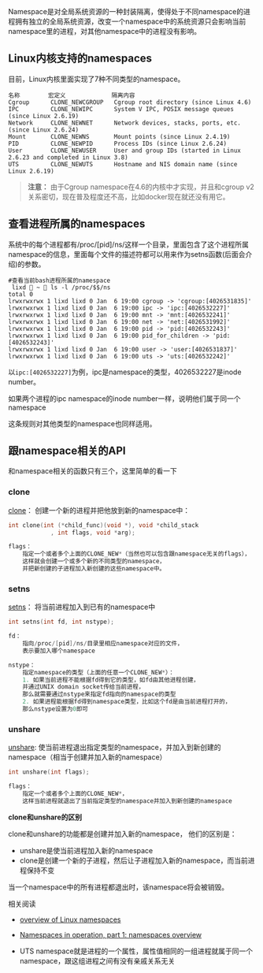 Namespace是对全局系统资源的一种封装隔离，使得处于不同namespace的进程拥有独立的全局系统资源，改变一个namespace中的系统资源只会影响当前namespace里的进程，对其他namespace中的进程没有影响。



## Linux内核支持的namespaces

目前，Linux内核里面实现了7种不同类型的namespace。

```shell
名称        宏定义             隔离内容
Cgroup      CLONE_NEWCGROUP   Cgroup root directory (since Linux 4.6)
IPC         CLONE_NEWIPC      System V IPC, POSIX message queues (since Linux 2.6.19)
Network     CLONE_NEWNET      Network devices, stacks, ports, etc. (since Linux 2.6.24)
Mount       CLONE_NEWNS       Mount points (since Linux 2.4.19)
PID         CLONE_NEWPID      Process IDs (since Linux 2.6.24)
User        CLONE_NEWUSER     User and group IDs (started in Linux 2.6.23 and completed in Linux 3.8)
UTS         CLONE_NEWUTS      Hostname and NIS domain name (since Linux 2.6.19)
```

> **注意：** 由于Cgroup namespace在4.6的内核中才实现，并且和cgroup v2关系密切，现在普及程度还不高，比如docker现在就还没有用它。

## 查看进程所属的namespaces

系统中的每个进程都有/proc/[pid]/ns/这样一个目录，里面包含了这个进程所属namespace的信息，里面每个文件的描述符都可以用来作为setns函数(后面会介绍)的参数。

```shell
#查看当前bash进程所属的namespace
 lixd  ~  ls -l /proc/$$/ns
total 0
lrwxrwxrwx 1 lixd lixd 0 Jan  6 19:00 cgroup -> 'cgroup:[4026531835]'
lrwxrwxrwx 1 lixd lixd 0 Jan  6 19:00 ipc -> 'ipc:[4026532227]'
lrwxrwxrwx 1 lixd lixd 0 Jan  6 19:00 mnt -> 'mnt:[4026532241]'
lrwxrwxrwx 1 lixd lixd 0 Jan  6 19:00 net -> 'net:[4026531992]'
lrwxrwxrwx 1 lixd lixd 0 Jan  6 19:00 pid -> 'pid:[4026532243]'
lrwxrwxrwx 1 lixd lixd 0 Jan  6 19:00 pid_for_children -> 'pid:[4026532243]'
lrwxrwxrwx 1 lixd lixd 0 Jan  6 19:00 user -> 'user:[4026531837]'
lrwxrwxrwx 1 lixd lixd 0 Jan  6 19:00 uts -> 'uts:[4026532242]'
```

以`ipc:[4026532227]`为例，ipc是namespace的类型，4026532227是inode number。

如果两个进程的ipc namespace的inode number一样，说明他们属于同一个namespace

这条规则对其他类型的namespace也同样适用。



## 跟namespace相关的API

和namespace相关的函数只有三个，这里简单的看一下

### clone

[clone](https://man7.org/linux/man-pages/man2/clone.2.html)： 创建一个新的进程并把他放到新的namespace中：

```c
int clone(int (*child_func)(void *), void *child_stack
            , int flags, void *arg);

flags： 
    指定一个或者多个上面的CLONE_NEW*（当然也可以包含跟namespace无关的flags）， 
    这样就会创建一个或多个新的不同类型的namespace， 
    并把新创建的子进程加入新创建的这些namespace中。
```



### setns

[setns](https://man7.org/linux/man-pages/man2/setns.2.html)： 将当前进程加入到已有的namespace中

```c
int setns(int fd, int nstype);

fd： 
    指向/proc/[pid]/ns/目录里相应namespace对应的文件，
    表示要加入哪个namespace

nstype：
    指定namespace的类型（上面的任意一个CLONE_NEW*）：
    1. 如果当前进程不能根据fd得到它的类型，如fd由其他进程创建，
    并通过UNIX domain socket传给当前进程，
    那么就需要通过nstype来指定fd指向的namespace的类型
    2. 如果进程能根据fd得到namespace类型，比如这个fd是由当前进程打开的，
    那么nstype设置为0即可
```



### unshare

[unshare](https://man7.org/linux/man-pages/man2/unshare.2.html): 使当前进程退出指定类型的namespace，并加入到新创建的namespace（相当于创建并加入新的namespace）

```c
int unshare(int flags);

flags：
    指定一个或者多个上面的CLONE_NEW*，
    这样当前进程就退出了当前指定类型的namespace并加入到新创建的namespace
```



**clone和unshare的区别**

clone和unshare的功能都是创建并加入新的namespace， 他们的区别是：

- unshare是使当前进程加入新的namespace
- clone是创建一个新的子进程，然后让子进程加入新的namespace，而当前进程保持不变





当一个namespace中的所有进程都退出时，该namespace将会被销毁。



相关阅读

- [overview of Linux namespaces](https://man7.org/linux/man-pages/man7/namespaces.7.html)
- [Namespaces in operation, part 1: namespaces overview](https://lwn.net/Articles/531114/)



- UTS namespace就是进程的一个属性，属性值相同的一组进程就属于同一个namespace，跟这组进程之间有没有亲戚关系无关